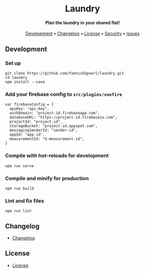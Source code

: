 
<h1 align="center">
  <br>
    Laundry
</h1>

<h4 align="center">Plan the laundry in your shared flat!</h4>

<p align="center">
</p>

<p align="center">
  <a href="#development">Development</a> •
  <a href="#changelog">Changelog</a> •
  <a href="#license">License</a> •
  <a href="https://github.com/YannickSpoerl/laundry/blob/master/SECURITY.md">Security</a> •
    <a href="https://github.com/YannickSpoerl/laundry/issues">Issues</a> 
</p>

## Development

### Set up
```
git clone https://github.com/YannickSpoerl/laundry.git
cd laundry
npm install --save
```

### Add your firebase config to ``src/plugins/vuefire``
```
var firebaseConfig = {
  apiKey: "api-key",
  authDomain: "project-id.firebaseapp.com",
  databaseURL: "https://project-id.firebaseio.com",
  projectId: "project-id",
  storageBucket: "project-id.appspot.com",
  messagingSenderId: "sender-id",
  appId: "app-id",
  measurementId: "G-measurement-id",
}
```

### Compile with hot-reloads for development
```
npm run serve
```

### Compile and minify for production
```
npm run build
```

### Lint and fix files
```
npm run lint
```

## Changelog

- [Changelog](https://github.com/YannickSpoerl/laundry/blob/master/CHANGELOG.md).

## License

- [License](https://github.com/YannickSpoerl/laundry/blob/master/LICENSE.md).
